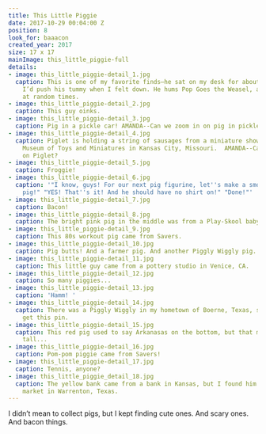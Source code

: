 ```yaml
---
title: This Little Piggie
date: 2017-10-29 00:04:00 Z
position: 8
look_for: baaacon
created_year: 2017
size: 17 x 17
mainImage: this_little_piggie-full
details:
- image: this_little_piggie-detail_1.jpg
  caption: This is one of my favorite finds—he sat on my desk for about a year, and
    I’d push his tummy when I felt down. He hums Pop Goes the Weasel, and then farts
    at random times.
- image: this_little_piggie-detail_2.jpg
  caption: This guy oinks.
- image: this_little_piggie-detail_3.jpg
  caption: Pig in a pickle car! AMANDA--Can we zoom in on pig in pickle car?
- image: this_little_piggie-detail_4.jpg
  caption: Piglet is holding a string of sausages from a miniature show at the National
    Museum of Toys and Miniatures in Kansas City, Missouri.  AMANDA--Can we zoom in
    on Piglet?
- image: this_little_piggie-detail_5.jpg
  caption: Froggie!
- image: this_little_piggie-detail_6.jpg
  caption: '"I know, guys! For our next pig figurine, let''s make a smoking cowboy
    pig!" "YES! That''s it! And he should have no shirt on!" "Done!"'
- image: this_little_piggie-detail_7.jpg
  caption: Bacon!
- image: this_little_piggie-detail_8.jpg
  caption: The bright pink pig in the middle was from a Play-Skool baby mobile.
- image: this_little_piggie-detail_9.jpg
  caption: This 80s workout pig came from Savers.
- image: this_little_piggie-detail_10.jpg
  caption: Pig butts! And a farmer pig. And another Piggly Wiggly pig.
- image: this_little_piggie-detail_11.jpg
  caption: This little guy came from a pottery studio in Venice, CA.
- image: this_little_piggie-detail_12.jpg
  caption: So many piggies...
- image: this_little_piggie-detail_13.jpg
  caption: 'Hamm! '
- image: this_little_piggie-detail_14.jpg
  caption: There was a Piggly Wiggly in my hometown of Boerne, Texas, so I had to
    get this pin.
- image: this_little_piggie-detail_15.jpg
  caption: This red pig used to say Arkanasas on the bottom, but that made him too
    tall...
- image: this_little_piggie-detail_16.jpg
  caption: Pom-pom piggie came from Savers!
- image: this_little_piggie-detail_17.jpg
  caption: Tennis, anyone?
- image: this_little_piggie_detail_18.jpg
  caption: The yellow bank came from a bank in Kansas, but I found him at the antique
    market in Warrenton, Texas.
---
```


I didn’t mean to collect pigs, but I kept finding cute ones. And scary ones. And bacon things.
